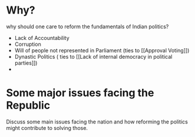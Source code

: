 
# Why?

why should one care to reform the fundamentals of Indian politics?

- Lack of Accountability
- Corruption
- Will of people not represented in Parliament (ties to [[Approval Voting]])
- Dynastic Politics ( ties to [[Lack of internal democracy in political parties]])
- 

# Some major issues facing the Republic

Discuss some main issues facing the nation and how reforming the politics might contribute to solving those.

